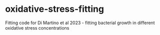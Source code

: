 # oxidative-stress-fitting
Fitting code for Di Martino et al 2023 - fitting bacterial growth in different oxidative stress concentrations
